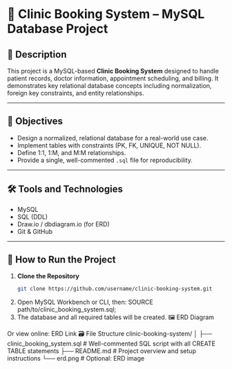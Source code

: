 # 🏥 Clinic Booking System – MySQL Database Project

## 📘 Description
This project is a MySQL-based **Clinic Booking System** designed to handle patient records, doctor information, appointment scheduling, and billing. It demonstrates key relational database concepts including normalization, foreign key constraints, and entity relationships.

---

## 🎯 Objectives
- Design a normalized, relational database for a real-world use case.
- Implement tables with constraints (PK, FK, UNIQUE, NOT NULL).
- Define 1:1, 1:M, and M:M relationships.
- Provide a single, well-commented `.sql` file for reproducibility.

---

## 🛠️ Tools and Technologies
- MySQL
- SQL (DDL)
- Draw.io / dbdiagram.io (for ERD)
- Git & GitHub

---

## 🚀 How to Run the Project

1. **Clone the Repository**
   ```bash
   git clone https://github.com/username/clinic-booking-system.git
   ```
2. Open MySQL Workbench or CLI, then:
   SOURCE path/to/clinic_booking_system.sql;
3. The database and all required tables will be created.
🖼️ ERD Diagram

Or view online: ERD Link
🗃️ File Structure
clinic-booking-system/
│
├── clinic_booking_system.sql   # Well-commented SQL script with all CREATE TABLE statements
├── README.md                   # Project overview and setup instructions
└── erd.png                     # Optional: ERD image



